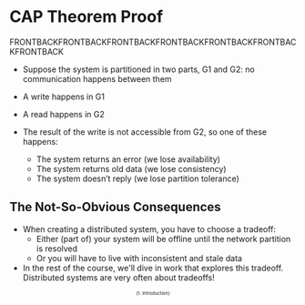 # CAP Theorem Proof
FRONTBACKFRONTBACKFRONTBACKFRONTBACKFRONTBACKFRONTBACKFRONTBACK
- Suppose the system is partitioned in two parts, G1 and G2: no communication happens between them

- A write happens in G1
- A read happens in G2

- The result of the write is not accessible from G2, so one of these happens:
  - The system returns an error (we lose availability)
  - The system returns old data (we lose consistency)
  - The system doesn’t reply (we lose partition tolerance)


## The Not-So-Obvious Consequences
- When creating a distributed system, you have to choose a tradeoff:
  - Either (part of) your system will be offline until the network partition is resolved
  - Or you will have to live with inconsistent and stale data
- In the rest of the course, we'll dive in work that explores this tradeoff. Distributed systems are very often about tradeoffs!

<div style="text-align: center; font-size:8px;">(1. Introduction)</div>
